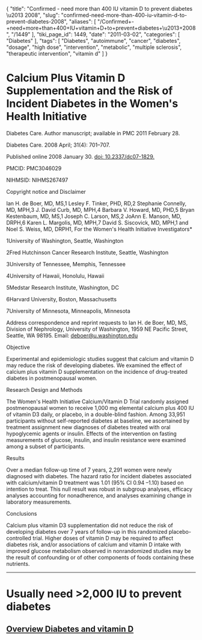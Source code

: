 {
    "title": "Confirmed - need more than 400 IU vitamin D to prevent diabetes \u2013 2008",
    "slug": "confirmed-need-more-than-400-iu-vitamin-d-to-prevent-diabetes-2008",
    "aliases": [
        "/Confirmed+-+need+more+than+400+IU+vitamin+D+to+prevent+diabetes+\u2013+2008",
        "/1449"
    ],
    "tiki_page_id": 1449,
    "date": "2011-03-02",
    "categories": [
        "Diabetes"
    ],
    "tags": [
        "Diabetes",
        "autoimmune",
        "cancer",
        "diabetes",
        "dosage",
        "high dose",
        "intervention",
        "metabolic",
        "multiple sclerosis",
        "therapeutic intervention",
        "vitamin d"
    ]
}


# Calcium Plus Vitamin D Supplementation and the Risk of Incident Diabetes in the Women's Health Initiative

Diabetes Care. Author manuscript; available in PMC 2011 February 28.

Diabetes Care. 2008 April; 31(4): 701–707.

Published online 2008 January 30. [doi: 10.2337/dc07-1829.](https://doi.org/10.2337/dc07-1829.)

PMCID: PMC3046029

NIHMSID: NIHMS267497

Copyright notice and Disclaimer

Ian H. de Boer, MD, MS,1 Lesley F. Tinker, PHD, RD,2 Stephanie Connelly, MD, MPH,3 J. David Curb, MD, MPH,4 Barbara V. Howard, MD, PHD,5 Bryan Kestenbaum, MD, MS,1 Joseph C. Larson, MS,2 JoAnn E. Manson, MD, DRPH,6 Karen L. Margolis, MD, MPH,7 David S. Siscovick, MD, MPH,1 and Noel S. Weiss, MD, DRPH1, For the Women's Health Initiative Investigators*

1University of Washington, Seattle, Washington

2Fred Hutchinson Cancer Research Institute, Seattle, Washington

3University of Tennessee, Memphis, Tennessee

4University of Hawaii, Honolulu, Hawaii

5Medstar Research Institute, Washington, DC

6Harvard University, Boston, Massachusetts

7University of Minnesota, Minneapolis, Minnesota

Address correspondence and reprint requests to Ian H. de Boer, MD, MS, Division of Nephrology, University of Washington, 1959 NE Pacific Street, Seattle, WA 98195. Email: deboer@u.washington.edu

Objective

Experimental and epidemiologic studies suggest that calcium and vitamin D may reduce the risk of developing diabetes. We examined the effect of calcium plus vitamin D supplementation on the incidence of drug-treated diabetes in postmenopausal women.

Research Design and Methods

The Women's Health Initiative Calcium/Vitamin D Trial randomly assigned postmenopausal women to receive 1,000 mg elemental calcium plus 400 IU of vitamin D3 daily, or placebo, in a double-blind fashion. Among 33,951 participants without self-reported diabetes at baseline, we ascertained by treatment assignment new diagnoses of diabetes treated with oral hypoglycemic agents or insulin. Effects of the intervention on fasting measurements of glucose, insulin, and insulin resistance were examined among a subset of participants.

Results

Over a median follow-up time of 7 years, 2,291 women were newly diagnosed with diabetes. The hazard ratio for incident diabetes associated with calcium/vitamin D treatment was 1.01 (95% CI 0.94 –1.10) based on intention to treat. This null result was robust in subgroup analyses, efficacy analyses accounting for nonadherence, and analyses examining change in laboratory measurements.

Conclusions

Calcium plus vitamin D3 supplementation did not reduce the risk of developing diabetes over 7 years of follow-up in this randomized placebo-controlled trial. Higher doses of vitamin D may be required to affect diabetes risk, and/or associations of calcium and vitamin D intake with improved glucose metabolism observed in nonrandomized studies may be the result of confounding or of other components of foods containing these nutrients.

- - - - - - - - - 

# Usually need >2,000 IU to prevent diabetes

## [Overview Diabetes and vitamin D](/posts/overview-diabetes-and-vitamin-d)